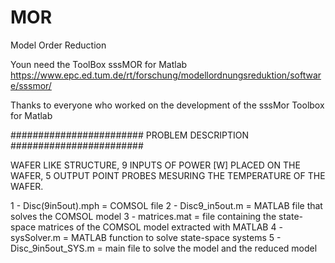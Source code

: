 # MOR
Model Order Reduction

Youn need the ToolBox sssMOR for Matlab
https://www.epc.ed.tum.de/rt/forschung/modellordnungsreduktion/software/sssmor/

Thanks to everyone who worked on the development of the sssMor Toolbox for Matlab


######################## PROBLEM DESCRIPTION ########################

WAFER LIKE STRUCTURE, 9 INPUTS OF POWER [W] PLACED ON THE WAFER, 5 OUTPUT POINT PROBES MESURING THE 
TEMPERATURE OF THE WAFER.

1 - Disc(9in5out).mph = COMSOL file
2 - Disc9_in5out.m = MATLAB file that solves the COMSOL model
3 - matrices.mat = file containing the state-space matrices of the COMSOL model extracted with 
    MATLAB
4 - sysSolver.m = MATLAB function to solve state-space systems
5 - Disc_9in5out_SYS.m = main file to solve the model and the reduced model



